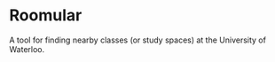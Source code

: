 Roomular
========

A tool for finding nearby classes (or study spaces) at the University of Waterloo.
